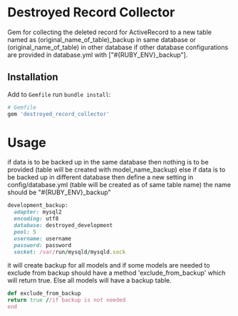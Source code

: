 # Destroyed Record Collector

Gem for collecting the deleted record for ActiveRecord to a new table named as (original_name_of_table)_backup in same database or (original_name_of_table) in other database if other database configurations are provided in database.yml with ["#\{RUBY_ENV\}_backup"].

## Installation

Add to `Gemfile` run `bundle install`:

```ruby
# Gemfile
gem 'destroyed_record_collector'
```

# Usage

if data is to be backed up in the same database then nothing is to be provided (table will be created with model_name_backup)
else if data is to be backed up in different database then define a new setting in config/database.yml (table will be created as of same table name)
the name should be "#\{RUBY_ENV\}_backup"

```ruby
development_backup:
  adapter: mysql2
  encoding: utf8
  database: destroyed_development
  pool: 5
  username: username
  password: password
  socket: /var/run/mysqld/mysqld.sock
```

it will create backup for all models and if some models are needed to exclude from backup should have a method 'exclude_from_backup'
which will return true. Else all models will have a backup table.

```ruby
def exclude_from_backup
return true //if backup is not needed
end
```